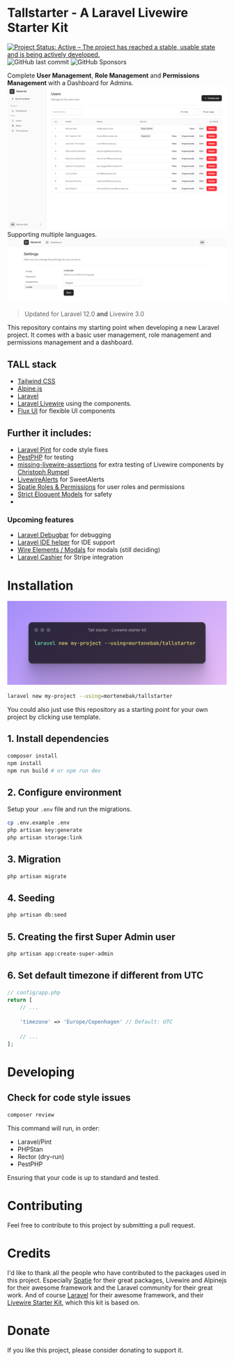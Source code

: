 # Tallstarter - A Laravel Livewire Starter Kit
[![Project Status: Active – The project has reached a stable, usable state and is being actively developed.](https://www.repostatus.org/badges/latest/active.svg)](https://www.repostatus.org/#active)
![GitHub last commit](https://img.shields.io/github/last-commit/mortenebak/laravel-starter-project)
![GitHub Sponsors](https://img.shields.io/github/sponsors/mortenebak)

Complete **User Management**, **Role Management** and **Permissions Management** with a Dashboard for Admins.
![alt text](docs/backend.png "Backend View")
Supporting multiple languages.
![alt text](docs/locale.png "Localization View")

> Updated for Laravel 12.0 **and** Livewire 3.0

This repository contains my starting point when developing a new Laravel project.
It comes with a basic user management, role management and permissions management and a dashboard.

## TALL stack

- [Tailwind CSS](https://tailwindcss.com)
- [Alpine.js](https://alpinejs.dev)
- [Laravel](https://laravel.com)
- [Laravel Livewire](https://livewire.laravel.com) using the components.
- [Flux UI](https://fluxui.dev) for flexible UI components

## Further it includes:

- [Laravel Pint](https://github.com/laravel/pint) for code style fixes
- [PestPHP](https://pestphp.com) for testing
- [missing-livewire-assertions](https://github.com/christophrumpel/missing-livewire-assertions) for extra testing of Livewire components by [Christoph Rumpel](https://github.com/christophrumpel)
- [LivewireAlerts](https://github.com/jantinnerezo/livewire-alert) for SweetAlerts
- [Spatie Roles & Permissions](https://spatie.be/docs/laravel-permission/v5/introduction) for user roles and permissions
- [Strict Eloquent Models](https://planetscale.com/blog/laravels-safety-mechanisms) for safety
- 
### Upcoming features

- [Laravel Debugbar](https://github.com/barryvdh/laravel-debugbar) for debugging
- [Laravel IDE helper](https://github.com/barryvdh/laravel-ide-helper) for IDE support
- [Wire Elements / Modals](https://github.com/wire-elements/modal) for modals (still deciding)
- [Laravel Cashier](https://laravel.com/docs/10.x/billing) for Stripe integration


# Installation

![alt text](docs/bash-install.png "Localization View")
```bash
laravel new my-project --using=mortenebak/tallstarter
```

You could also just use this repository as a starting point for your own project by clicking use template.

## 1. Install dependencies

```bash
composer install
npm install
npm run build # or npm run dev
```

## 2. Configure environment

Setup your `.env` file and run the migrations.

```bash
cp .env.example .env
php artisan key:generate
php artisan storage:link
```

## 3. Migration

```bash
php artisan migrate
```

## 4. Seeding

```bash
php artisan db:seed
```
## 5. Creating the first Super Admin user

```bash
php artisan app:create-super-admin
```

## 6. Set default timezone if different from UTC

```php
// config/app.php
return [
    // ...
    
    'timezone' => 'Europe/Copenhagen' // Default: UTC
    
    // ...
];
```

# Developing

## Check for code style issues

```bash
composer review
```
This command will run, in order:
- Laravel/Pint
- PHPStan
- Rector (dry-run)
- PestPHP

Ensuring that your code is up to standard and tested.

# Contributing
Feel free to contribute to this project by submitting a pull request.

# Credits
I'd like to thank all the people who have contributed to the packages used in this project. 
Especially [Spatie](https://spatie.be) for their great packages, Livewire and Alpinejs for their awesome framework and the Laravel community for their great work. And of course [Laravel](https://laravel.com) for their awesome framework, and their [Livewire Starter Kit](https://github.com/laravel/livewire-starter-kit), which this kit is based on.

# Donate
If you like this project, please consider donating to support it.
